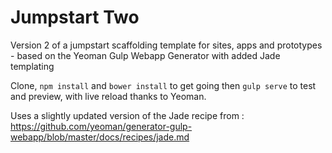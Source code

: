 # Jumpstart Two
Version 2 of a jumpstart scaffolding template for sites, apps and prototypes - based on the Yeoman Gulp Webapp Generator with added Jade templating

Clone, `npm install` and `bower install` to get going then `gulp serve` to test and preview, with live reload thanks to Yeoman.

Uses a slightly updated version of the Jade recipe from :
https://github.com/yeoman/generator-gulp-webapp/blob/master/docs/recipes/jade.md
